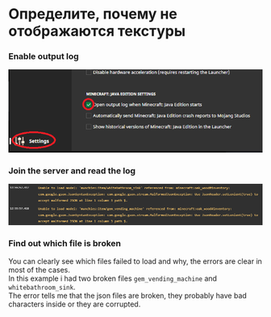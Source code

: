 # Определите, почему не отображаются текстуры

### Enable output log

![](<../.gitbook/assets/immagine (135).png>)

### Join the server and read the log

![](<../.gitbook/assets/immagine (139).png>)

### Find out which file is broken

You can clearly see which files failed to load and why, the errors are clear in most of the cases.\
In this example i had two broken files `gem_vending_machine` and `whitebathroom_sink`.\
The error tells me that the json files are broken, they probably have bad characters inside or they are corrupted.

###
